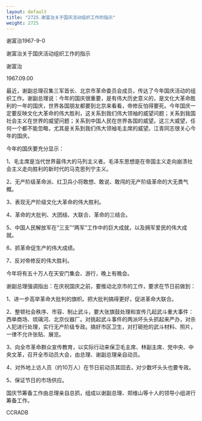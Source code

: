 ```yaml
---
layout: default
title: "2725.谢富治关于国庆活动组织工作的指示"
weight: 2725
---
```


谢富治1967-9-0

谢富治关于国庆活动组织工作的指示

谢富治

1967.09.00

最近，谢副总理召集三军首长、北京市革命委员会成员，传达了今年国庆活动的组织工作。谢副总理说：今年的国庆很重要，是有伟大历史意义的，是文化大革命胜利的一年的国庆，世界各国朋友都要到北京来看看，帝修反怕得要死。今年国庆一定要反映文化大革命的伟大胜利，这关系到我们伟大领袖的威望问题；关系到我国社会主义在世界的威望问题；关系到中国人民在世界各国的威望。这三大威望，任何一个都不能忽略，尤其是关系到我们伟大领袖毛主席的威望。江青同志很关心今年的国庆。

今年的国庆要充分显示：

1、毛主席是当代世界最伟大的马列主义者。毛泽东思想是在帝国主义走向崩溃社会主义走向胜利的新时代的马克思列宁主义。

2、无产阶级革命派、红卫兵小将敢想、敢说、敢闯的无产阶级革命的大无畏气概。

3、表现无产阶级文化大革命的伟大胜利。

4、革命的大批判、大团结、大联合、革命的三结合。

5、中国人民解放军在“三支”“两军”工作中的巨大成就，以及拥军爱民的伟大成就。

6、抓革命促生产的伟大成绩。

7、反对帝修反的伟大胜利。

今年将有五十万人在天安门集会、游行，晚上有晚会。

谢副总理强调指出：在庆祝国庆之前，要推动北京市的工作，要求在节日前做到：

1、进一步高举革命大批判的旗帜。把大批判搞得更好，促进革命大联合。

2、整顿社会秩序、市容、制止武斗，要大张旗鼓处理和宣传几起武斗重大事件：西单商场、琉璃河、北京仪器厂。对挑起武斗事件的两派坏头头抓起来严办，对杀人犯进行处理，实行无产阶级专政。搞好市区卫生，对打砸抢的武斗材料、照片，一律不允许张贴、展览。

3、向全市革命群众宣传教育，以实际行动来保卫毛主席、林副主席、党中央、中央文革，召开全市动员大会，由总理、谢副总理亲自动员。

4、对外地上访人员（约10万人）在节日前动员其回去，对少数坏头头也要专政。

5、保证节日的市场供应。

国庆节筹备工作由总理亲自总抓，组成以谢副总理、郑维山等十人的领导小组进行筹备工作。

CCRADB

